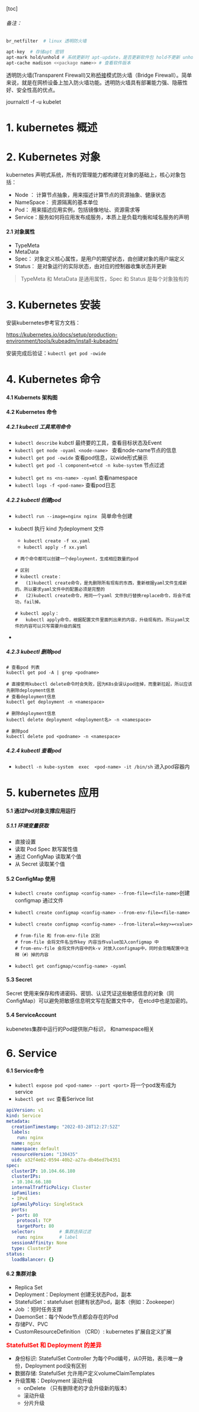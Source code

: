 [toc]



###### 备注：

```bash
br_netfilter  # linux 透明防火墙

apt-key  # 存储apt 密钥
apt-mark hold/unhold # 系统更新时 apt-update，是否更新软件包 hold不更新 unhold 取消hold
apt-cache madison <<package name>> # 查看软件版本
```

透明防火墙(Transparent Firewall)又称[桥接](https://so.csdn.net/so/search?q=桥接&spm=1001.2101.3001.7020)模式防火墙（Bridge Firewall）。简单来说，就是在网桥设备上加入防火墙功能。透明防火墙具有部署能力强、隐蔽性好、安全性高的优点。

 journalctl -f -u kubelet



# 1. kubernetes 概述



# 2. Kubernetes 对象

kubernetes 声明式系统，所有的管理能力都构建在对象的基础上，核心对象包括：

* Node ： 计算节点抽象，用来描述计算节点的资源抽象、健康状态
* NameSpace： 资源隔离的基本单位
* Pod： 用来描述应用实例，包括镜像地址、资源需求等
* Service：服务如何将应用发布成服务，本质上是负载均衡和域名服务的声明



#### 2.1 对象属性

* TypeMeta
* MetaData
* Spec： 对象定义核心属性，是用户的期望状态，由创建对象的用户端定义
* Status： 是对象运行的实际状态，由对应的控制器收集状态并更新

> TypeMeta 和 MetaData 是通用属性，Spec 和 Status 是每个对象独有的



# 3. Kubernetes 安装

安装kubernetes参考官方文档：

https://kubernetes.io/docs/setup/production-environment/tools/kubeadm/install-kubeadm/



安装完成后验证：`kubectl get pod -owide`



# 4. Kubernetes 命令

#### 4.1 Kubernets 架构图



#### 4.2 Kubernetes 命令

##### 4.2.1 kubectl 工具常用命令

- `kubectl describe` kubctl 最终要的工具，查看目标状态及Event
- `kubectl get node -oyaml <node-name> ` 查看node-name节点的信息
- `kubectl get pod -owide` 查看pod信息，以wide形式展示
- `kubectl get pod -l component=etcd -n kube-system` 节点过滤

* `kubectl get ns <ns-name> -oyaml` 查看namespace
* `kubectl logs -f <pod-name>` 查看pod日志

##### 4.2.2 kubectl 创建pod

* `kubectl run --image=nginx nginx ` 简单命令创建

* kubectl 执行 kind 为deployment 文件

  * `kubectl create -f xx.yaml`
  * `kubectl apply -f xx.yaml`

  ```shell
  # 两个命令都可以创建一个deployment，生成相应数量的pod
  
  # 区别
  # kubectl create：
  #   (1)kubectl create命令，是先删除所有现有的东西，重新根据yaml文件生成新的。所以要求yaml文件中的配置必须是完整的
  #   (2)kubectl create命令，用同一个yaml 文件执行替换replace命令，将会不成功，fail掉。
  
  # kubectl apply：
  #   kubectl apply命令，根据配置文件里面列出来的内容，升级现有的。所以yaml文件的内容可以只写需要升级的属性
  ```

* 

##### 4.2.3 kubectl 删除pod

```shell
# 查看pod 列表
kubectl get pod -A | grep <podname>

# 直接使用kubectl delete命令时会失败，因为K8s会误认pod挂掉，而重新拉起，所以应该先删除deployment信息
# 查看deployment信息
kubectl get deployment -n <namespace>

# 删除deployment信息
kubectl delete deployment <deployment名> -n <namespace>

# 删除pod
kubectl delete pod <podname> -n <namespace>

```



##### 4.2.4 kubectl 查看pod

* `kubectl -n kube-system  exec  <pod-name> -it /bin/sh`  进入pod容器内



# 5. kubernetes 应用

#### 5.1 通过Pod对象支撑应用运行

##### 5.1.1 环境变量获取

* 直接设置
* 读取 Pod Spec 默写属性值
* 通过 ConfigMap 读取某个值
* 从 Secret 读取某个值



#### 5.2 ConfigMap 使用

* `kubectl create configmap <config-name> --from-file=<file-name>`创建configmap 通过文件

* `kubectl create configmap <config-name> --from-env-file=<file-name>` 

* `kubectl create configmap <config-name> --from-literal=<key>=<value>` 

  ```shell
  # from-file 和 from-env-file 区别
  # from-file 会将文件名当作key 内容当作value加入configmap 中
  # from-env-file 会将文件内容中的k-v 对放入configmap中，同时会忽略配置中注释（#）掉的内容
  ```

* `kubectl get configmap/<config-name> -oyaml`



#### 5.3 Secret

Secret 使用来保存和传递密码、密钥、认证凭证这些敏感信息的对象（同ConfigMap）可以避免把敏感信息明文写在配置文件中， 在etcd中也是加密的。

#### 5.4 ServiceAccount

kubenetes集群中运行的Pod提供账户标识， 和namespace相关







# 6. Service

#### 6.1 Service命令

* `kubectl expose pod <pod-name> --port <port>`  将一个pod发布成为service
* `kubectl get svc`  查看Serivce list

```yaml
apiVersion: v1
kind: Service
metadata:
  creationTimestamp: "2022-03-28T12:27:52Z"
  labels:      
    run: nginx  
  name: nginx
  namespace: default
  resourceVersion: "130435"
  uid: a32f4e02-0594-40b2-a27a-db46ed7b4351
spec:
  clusterIP: 10.104.66.180
  clusterIPs:
  - 10.104.66.180
  internalTrafficPolicy: Cluster
  ipFamilies:
  - IPv4
  ipFamilyPolicy: SingleStack
  ports:
  - port: 80
    protocol: TCP
    targetPort: 80
  selector:         # 集群选择过滤
    run: nginx      # label
  sessionAffinity: None
  type: ClusterIP
status:
  loadBalancer: {}
```





#### 6.2 集群对象

* Replica Set
* Deployment：Deployment 创建无状态Pod，副本
* StatefulSet：statefulset 创建有状态Pod，副本（例如：Zookeeper）
*  Job ：短时任务支撑
* DaemonSet：每个Node节点都会存在的Pod
* 存储PV、PVC
* CustomResourceDefinition （CRD）: kubernetes 扩展自定义扩展



**<font size=3 color=red>StatefulSet 和 Deployment 的差异 </font>**

* 身份标识: StatefulSet Controller 为每个Pod编号，从0开始，表示唯一身份，Deployment pod没有区别
* 数据存储: StatefulSet 允许用户定义volumeClaimTemplates
* 升级策略：Deployment 滚动升级
  * onDelete  （只有删除老的才会升级新的版本）
  * 滚动升级
  * 分片升级


